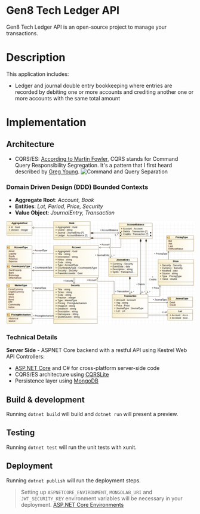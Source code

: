 Gen8 Tech Ledger API 
============

Gen8 Tech Ledger API is an open-source project to manage your transactions.

# Description
This application includes:
* Ledger and journal double entry bookkeeping where entries are recorded by debiting one or more accounts and crediting another one or more accounts with the same total amount

# Implementation

## Architecture
* CQRS/ES: [According to Martin Fowler](https://martinfowler.com/bliki/CQRS.html), CQRS stands for Command Query Responsibility Segregation. It's a pattern that I first heard described by [Greg Young](http://codebetter.com/gregyoung/).
![Command and Query Separation](https://martinfowler.com/bliki/images/cqrs/cqrs.png)

### Domain Driven Design (DDD) Bounded Contexts
* **Aggregate Root**: *Account, Book*
* **Entities**: *Lot, Period, Price, Security*
* **Value Object**: *JournalEntry, Transaction*

![Entity-Relationship Diagram](https://github.com/rafaelturon/blockchain-investments-docs/raw/master/images/er-ledger-diagram.png)

### Technical Details
**Server Side** - ASPNET Core backend with a restful API using Kestrel Web API Controllers:
* [ASP.NET Core](https://github.com/aspnet/Home) and C# for cross-platform server-side code
* CQRS/ES architecture using [CQRSLite](https://github.com/gautema/CQRSlite)
* Persistence layer using [MongoDB](https://github.com/mongodb/mongo)

## Build & development
Running `dotnet build` will build and `dotnet run` will present a preview.

## Testing
Running `dotnet test` will run the unit tests with xunit.

## Deployment
Running `dotnet publish` will run the deployment steps.
> Setting up `ASPNETCORE_ENVIRONMENT`, `MONGOLAB_URI` and `JWT_SECURITY_KEY` environment variables will be necessary in your deployment. [ASP.NET Core Environments](https://docs.microsoft.com/en-us/aspnet/core/fundamentals/environments)
